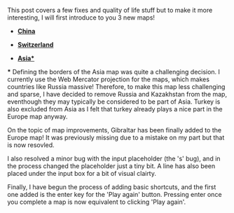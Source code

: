 This post covers a few fixes and quality of life stuff but to make it more
interesting, I will first introduce to you 3 new maps!

- **[China](/singleplayer/china)**

- **[Switzerland](/singleplayer/switzerland)**

- **[Asia*](/singleplayer/asia)**

**\***
Defining the borders of the Asia map was quite a challenging decision. I currently
use the Web Mercator projection for the maps, which makes countries like Russia
massive! Therefore, to make this map less challenging and sparse, I have decided to remove
Russia and Kazakhstan from the map, eventhough they may typically be considered to
be part of Asia. Turkey is also excluded from Asia as I felt that turkey already
plays a nice part in the Europe map anyway.

On the topic of map improvements, Gibraltar has been finally added to the Europe
map! It was previously missing due to a mistake on my part but that is now
resovled.

I also resolved a minor bug with the input placeholder (the 's' bug), and in the
process changed the placeholder just a tiny bit. A line has also been placed
under the input box for a bit of visual clairty.

Finally, I have begun the process of adding basic shortcuts, and the first one
added is the enter key for the 'Play again' button. Pressing enter once you
complete a map is now equivalent to clicking 'Play again'.